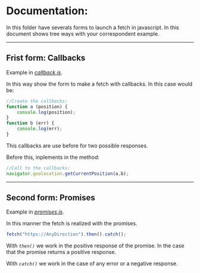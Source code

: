 # **Documentation:**

In this folder have severals forms to launch a fetch in javascript. In this document shows tree ways with your correspondent example.

---

## Frist form: **Callbacks**

Example in [*callback.js*](callbacks.js).

In this way show the form to make a fetch with callbacks. In this case would be:

```javascript
//Create the callbacks:
function a (position) {
    console.log(position);
}
function b (err) {
    console.log(err);
}
```
This callbacks are use before for two possible responses. 

Before this, inplements in the method: 
```javascript
//Call to the callbacks:
navigator.geolocation.getCurrentPosition(a,b);
```
---

## Second form: **Promises**

Example in [*promises.js*](promises.js).

In this manner the fetch is realized with the promises.

```javascript
fetch("https://AnyDirection").then().catch();

```
With *```then()```* we work in the positive response of the promise. In the case that the promise returns a positive response.

With *```catch()```* we work in the case of any error or a negative response.